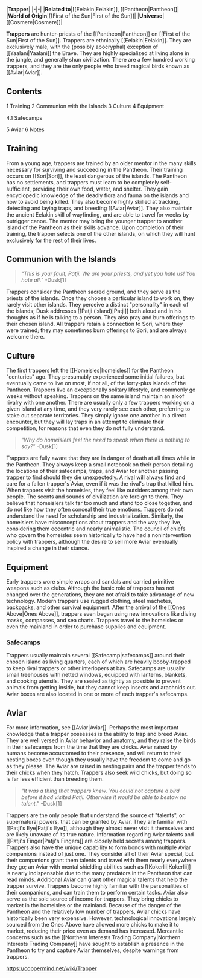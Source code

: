 |**Trapper**|
|-|-|
|**Related to**|[[Eelakin\|Eelakin]], [[Pantheon\|Pantheon]]|
|**World of Origin**|[[First of the Sun\|First of the Sun]]|
|**Universe**|[[Cosmere\|Cosmere]]|

**Trappers** are hunter-priests of the [[Pantheon\|Pantheon]] on [[First of the Sun\|First of the Sun]].
Trappers are ethnically [[Eelakin\|Eelakin]]. They are exclusively male, with the (possibly apocryphal) exception of [[Yaalani\|Yaalani]] the Brave. They are highly specialized at living alone in the jungle, and generally shun civilization. There are a few hundred working trappers, and they are the only people who breed magical birds known as [[Aviar\|Aviar]].

## Contents

1 Training
2 Communion with the Islands
3 Culture
4 Equipment

4.1 Safecamps


5 Aviar
6 Notes


## Training
From a young age, trappers are trained by an older mentor in the many skills necessary for surviving and succeeding in the Pantheon. Their training occurs on [[Sori\|Sori]], the least dangerous of the islands. The Pantheon has no settlements, and trappers must learn to be completely self-sufficient, providing their own food, water, and shelter. They gain encyclopedic knowledge of the deadly flora and fauna on the islands and how to avoid being killed. They also become highly skilled at tracking, detecting and laying traps, and breeding [[Aviar\|Aviar]]. They also maintain the ancient Eelakin skill of wayfinding, and are able to travel for weeks by outrigger canoe. The mentor may bring the younger trapper to another island of the Pantheon as their skills advance. Upon completion of their training, the trapper selects one of the other islands, on which they will hunt exclusively for the rest of their lives.

## Communion with the Islands
>“*This is your fault, Patji. We are your priests, and yet you hate us! You hate all.*”
\-Dusk[1]


Trappers consider the Pantheon sacred ground, and they serve as the priests of the islands. Once they choose a particular island to work on, they rarely visit other islands. They perceive a distinct "personality" in each of the islands; Dusk addresses [[Patji (island)\|Patji]] both aloud and in his thoughts as if he is talking to a person. They also pray and burn offerings to their chosen island. All trappers retain a connection to Sori, where they were trained; they may sometimes burn offerings to Sori, and are always welcome there.

## Culture
The first trappers left the [[Homeisles\|homeisles]] for the Pantheon "centuries" ago. They presumably experienced some initial failures, but eventually came to live on most, if not all, of the forty-plus islands of the Pantheon.
Trappers live an exceptionally solitary lifestyle, and commonly go weeks without speaking. Trappers on the same island maintain an aloof rivalry with one another. There are usually only a few trappers working on a given island at any time, and they very rarely see each other, preferring to stake out separate territories. They simply ignore one another in a direct encounter, but they will lay traps in an attempt to eliminate their competition, for reasons that even they do not fully understand.

>“*Why do homeislers feel the need to speak when there is nothing to say?*”
\-Dusk[1]

Trappers are fully aware that they are in danger of death at all times while in the Pantheon. They always keep a small notebook on their person detailing the locations of their safecamps, traps, and Aviar for another passing trapper to find should they die unexpectedly. A rival will always find and care for a fallen trapper's Aviar, even if it was the rival's trap that killed him.
When trappers visit the homeisles, they feel like outsiders among their own people. The scents and sounds of civilization are foreign to them. They believe that homeislers talk far too much and stand too close together, and do not like how they often conceal their true emotions. Trappers do not understand the need for scholarship and industrialization. Similarly, the homeislers have misconceptions about trappers and the way they live, considering them eccentric and nearly animalistic. The council of chiefs who govern the homeisles seem historically to have had a nonintervention policy with trappers, although the desire to sell more Aviar eventually inspired a change in their stance.

## Equipment
Early trappers wore simple wraps and sandals and carried primitive weapons such as clubs. Although the basic role of trappers has not changed over the generations, they are not afraid to take advantage of new technology. Modern trappers use rugged clothing, steel machetes, backpacks, and other survival equipment. After the arrival of the [[Ones Above\|Ones Above]], trappers even began using new innovations like diving masks, compasses, and sea charts. Trappers travel to the homeisles or even the mainland in order to purchase supplies and equipment.

### Safecamps
Trappers usually maintain several [[Safecamp\|safecamps]] around their chosen island as living quarters, each of which are heavily booby-trapped to keep rival trappers or other interlopers at bay. Safecamps are usually small treehouses with netted windows, equipped with lanterns, blankets, and cooking utensils. They are sealed as tightly as possible to prevent animals from getting inside, but they cannot keep insects and arachnids out. Aviar boxes are also located in one or more of each trapper's safecamps.

## Aviar
For more information, see [[Aviar\|Aviar]].
Perhaps the most important knowledge that a trapper possesses is the ability to trap and breed Aviar. They are well versed in Aviar behavior and anatomy, and they raise the birds in their safecamps from the time that they are chicks. Aviar raised by humans become accustomed to their presence, and will return to their nesting boxes even though they usually have the freedom to come and go as they please. The Aviar are raised in nesting pairs and the trapper tends to their chicks when they hatch. Trappers also seek wild chicks, but doing so is far less efficient than breeding them.

>“*It was a thing that trappers knew. You could not capture a bird before it had visited Patji. Otherwise it would be able to bestow no talent.*”
\-Dusk[1]


Trappers are the only people that understand the source of "talents", or supernatural powers, that can be granted by Aviar. They are familiar with [[Patji's Eye\|Patji's Eye]], although they almost never visit it themselves and are likely unaware of its true nature. Information regarding Aviar talents and [[Patji's Finger\|Patji's Fingers]] are closely held secrets among trappers.
Trappers also have the unique capability to form bonds with multiple Aviar companions instead of just one. They consider all of their Aviar special, but their companions grant them talents and travel with them nearly everywhere they go; an Aviar with mental shielding abilities such as [[Kokerlii\|Kokerlii]] is nearly indispensable due to the many predators in the Pantheon that can read minds. Additional Aviar can grant other magical talents that help the trapper survive. Trappers become highly familiar with the personalities of their companions, and can train them to perform certain tasks.
Aviar also serve as the sole source of income for trappers. They bring chicks to market in the homeisles or the mainland. Because of the danger of the Pantheon and the relatively low number of trappers, Aviar chicks have historically been very expensive. However, technological innovations largely sourced from the Ones Above have allowed more chicks to make it to market, reducing their price even as demand has increased. Mercantile concerns such as the [[Northern Interests Trading Company\|Northern Interests Trading Company]] have sought to establish a presence in the Pantheon to try and capture Aviar themselves, despite warnings from trappers.



https://coppermind.net/wiki/Trapper